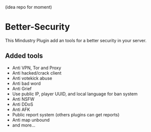 (idea repo for moment)
# Better-Security
This Mindustry Plugin add an tools for a better security in your server.

## Added tools
* Anti VPN, Tor and Proxy
* Anti hacked/crack client
* Anti votekick abuse
* Anti bad word
* Anti Grief
* Use public IP, player UUID, and local language for ban system
* Anti NSFW
* Anti DDoS
* Anti AFK
* Public report system (others plugins can get reports)
* Anti map unbound
* and more...
